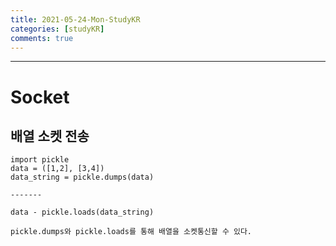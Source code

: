 ```yaml
---
title: 2021-05-24-Mon-StudyKR
categories: [studyKR]
comments: true
---
```

-------------------------------------------------------------------------------


# Socket
## 배열 소켓 전송
```
import pickle
data = ([1,2], [3,4])
data_string = pickle.dumps(data)

-------

data - pickle.loads(data_string)

pickle.dumps와 pickle.loads를 통해 배열을 소켓통신할 수 있다.
```